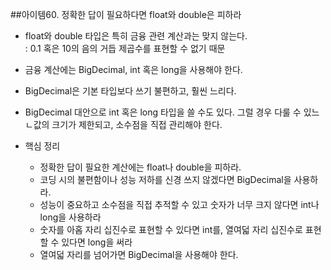 ##아이템60. 정확한 답이 필요하다면 float와 double은 피하라
- float와 double 타입은 특히 금융 관련 계산과는 맞지 않는다.  
  : 0.1 혹은 10의 음의 거듭 제곱수를 표현할 수 없기 때문

- 금융 계산에는 BigDecimal, int 혹은 long을 사용해야 한다.

- BigDecimal은 기본 타입보다 쓰기 불편하고, 훨씬 느리다.

- BigDecimal 대안으로 int 혹은 long 타입을 쓸 수도 있다. 그럴 경우 다룰 수 있느 ㄴ값의 크기가 제한되고, 소수점을 직접 관리해야 한다.

- 핵심 정리
  + 정확한 답이 필요한 계산에는 float나 double을 피하라.
  + 코딩 시의 불편함이나 성능 저하를 신경 쓰지 않겠다면 BigDecimal을 사용하라.
  + 성능이 중요하고 소수점을 직접 추적할 수 있고 숫자가 너무 크지 않다면 int나 long을 사용하라
  - 숫자를 아홉 자리 십진수로 표현할 수 있다면 int를, 열여덟 자리 십진수로 표현할 수 있다면 long을 써라
  - 열여덟 자리를 넘어가면 BigDecimal을 사용해야 한다.